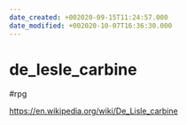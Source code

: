 ```yaml
---
date_created: +002020-09-15T11:24:57.000
date_modified: +002020-10-07T16:36:30.000
---
```


# de_lesle_carbine

 #rpg

https://en.wikipedia.org/wiki/De_Lisle_carbine
